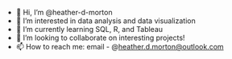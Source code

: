 - 👋 Hi, I’m @heather-d-morton
- 👀 I’m interested in data analysis and data visualization
- 🌱 I’m currently learning SQL, R, and Tableau
- 💞️ I’m looking to collaborate on interesting projects!
- 📫 How to reach me: email - @heather.d.morton@outlook.com

<!---
heather-d-morton/heather-d-morton is a ✨ special ✨ repository because its `README.md` (this file) appears on your GitHub profile.
You can click the Preview link to take a look at your changes.
--->
